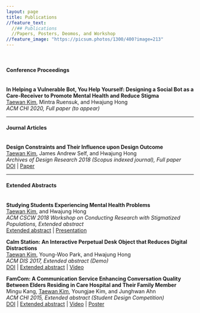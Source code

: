 ```yaml
---
layout: page
title: Publications
//feature_text:
  //## Publications
  //Papers, Posters, Deomos, and Workshop
//feature_image: "https://picsum.photos/1300/400?image=213"
---
```

<br>

#### Conference Proceedings
<br><b>In Helping a Vulnerable Bot, You Help Yourself: Designing a Social Bot as a Care-Receiver to Promote Mental Health and Reduce Stigma</b><br>
<u>Taewan Kim</u>, Mintra Ruensuk, and Hwajung Hong <br>
<i>ACM CHI 2020, Full paper (to appear)</i>

--------------------------------------------------------
#### Journal Articles
<br><b>Design Constraints and Their Influence upon Design Outcome</b><br>
<u>Taewan Kim</u>, James Andrew Self, and Hwajung Hong <br>
_Archives of Design Research 2018 (Scopus indexed journal), Full paper_
<br><a href="https://doi.org/10.15187/adr.2018.11.31.4.23" target="_blank">DOI</a> | <a href="https://drive.google.com/open?id=14Bx8AF0Dts-Qta02l5SBD2ZOmWnF3dpl" target="_blank">Paper</a>

--------------------------------------------------------
#### Extended Abstracts
<br><b>Studying Students Experiencing Mental Health Problems</b><br>
<u>Taewan Kim</u>, and Hwajung Hong<br>
<i>ACM CSCW 2018 Workshop on Conducting Research with Stigmatized Populations, Extended abstract</i>
<br><a href="https://drive.google.com/open?id=1CHSTtNAiKYv0aA1ikpc4owbm_e_h2TzS" target="_blank">Extended abstract</a> | <a href="https://drive.google.com/open?id=18EvF-IxcAVaYAQ9gbnxuojhmqbXxiHWn" target="_blank">Presentation</a>

<b>Calm Station: An Interactive Perpetual Desk Object that Reduces Digital Distractions</b><br>
<u>Taewan Kim</u>, Young-Woo Park, and Hwajung Hong<br><i>ACM DIS 2017, Extended abstract (Demo)</i>
<br><a href="https://doi.org/10.1145/3064857.3079183" target="_blank">DOI</a> | <a href="https://drive.google.com/open?id=1M6rPOFV3lEyjL5JPzq8seV9uUsFbycRH" target="_blank">Extended abstract</a> | <a href="https://youtu.be/gCBQhNUlmzo" target="_blank">Video</a>

<b>FamCom: A Communication Service Enhancing Conversation Quality Between Elders Residing in Care Hospital and Their Family Member</b><br>
Mingu Kang, <u>Taewan Kim</u>, Youngjae Kim, and Junghwan Ahn<br> 
<i>ACM CHI 2015, Extended abstract (Student Design Competition)</i>
<br><a href="https://doi.org/10.1145/2702613.2726952" target="_blank">DOI</a> | <a href="https://drive.google.com/open?id=149Zb1oxzCqKtF4PxcRviFjmhshODYZQT" target="_blank">Extended abstract</a> |  <a href="https://youtu.be/hnQ5MZfrw60" target="_blank">Video</a> | <a href="https://drive.google.com/open?id=104g78XNFn-Xh1LVDKt-DLeGpeo85zp_u" target="_blank">Poster</a>
